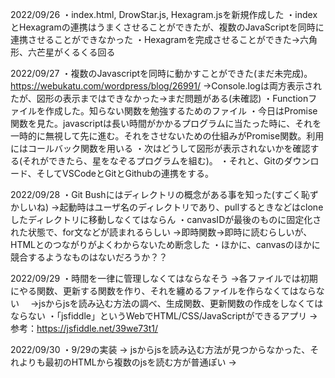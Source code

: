 2022/09/26
・index.html, DrowStar.js, Hexagram.jsを新規作成した
・indexとHexagramの連携はうまくさせることができたが、複数のJavaScriptを同時に連携させることができなかった
・Hexagramを完成させることができた→六角形、六芒星がくるくる回る

2022/09/27
・複数のJavascriptを同時に動かすことができた(まだ未完成)。https://webukatu.com/wordpress/blog/26991/
→Console.logは両方表示されたが、図形の表示まではできなかった→まだ問題がある(未確認)
・Functionファイルを作成した。知らない関数を勉強するためのファイル
・今日はPromise関数を見た。javascriptは長い時間がかかるプログラムに当たった時に、それを一時的に無視して先に進む。それをさせないための仕組みがPromise関数。利用にはコールバック関数を用いる
・次はどうして図形が表示されないかを確認する(それができたら、星をなぞるプログラムを組む)。
・それと、Gitのダウンロード、そしてVSCodeとGitとGithubの連携をする。

2022/09/28
・Git Bushにはディレクトリの概念がある事を知った(すごく恥ずかしいね)
→起動時はユーザ名のディレクトリであり、pullするときなどはcloneしたディレクトリに移動しなくてはならん
・canvasIDが最後のものに固定化された状態で、for文などが読まれるらしい
→即時関数→即時に読むらしいが、HTMLとのつながりがよくわからないため断念した 
・ほかに、canvasのほかに競合するようなものはないだろうか？？

2022/09/29
・時間を一律に管理しなくてはならなそう
→各ファイルでは初期にやる関数、更新する関数を作り、それを纏めるファイルを作らなくてはならない
　→jsからjsを読み込む方法の調べ、生成関数、更新関数の作成をしなくてはならない
・「jsfiddle」というWebでHTML/CSS/JavaScriptができるアプリ
→参考：https://jsfiddle.net/39we73t1/

2022/09/30
・9/29の実装 → jsからjsを読み込む方法が見つからなかった、それよりも最初のHTMLから複数のjsを読む方が普通ぽい
→